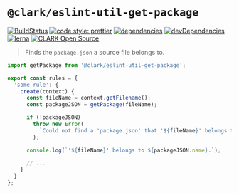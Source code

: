 # `@clark/eslint-util-get-package`

[![BuildStatus](https://travis-ci.org/ClarkSource/eslint-config.svg)](https://travis-ci.org/ClarkSource/eslint-config)
[![code style: prettier](https://img.shields.io/badge/code_style-prettier-ff69b4.svg)](https://github.com/prettier/prettier)
[![dependencies](https://david-dm.org/ClarkSource/eslint-config/status.svg?path=packages/eslint-util-get-package)](https://david-dm.org/ClarkSource/eslint-config?path=packages/eslint-util-get-package)
[![devDependencies](https://david-dm.org/ClarkSource/eslint-config/dev-status.svg?path=packages/eslint-util-get-package)](https://david-dm.org/ClarkSource/eslint-config?path=packages/eslint-util-get-package&type=dev)
[![lerna](https://img.shields.io/badge/maintained%20with-lerna-cc00ff.svg)](https://lernajs.io/)
[![CLARK Open Source](https://img.shields.io/badge/CLARK-Open%20Source-%232B6CDE.svg)](https://www.clark.de/de/jobs)

> Finds the `package.json` a source file belongs to.

```ts
import getPackage from '@clark/eslint-util-get-package';

export const rules = {
  'some-rule': {
    create(context) {
      const fileName = context.getFilename();
      const packageJSON = getPackage(fileName);

      if (!packageJSON)
        throw new Error(
          `Could not find a 'package.json' that '${fileName}' belongs to.`
        );

      console.log(`'${fileName}' belongs to ${packageJSON.name}.`);

      // ...
    }
  }
};
```
